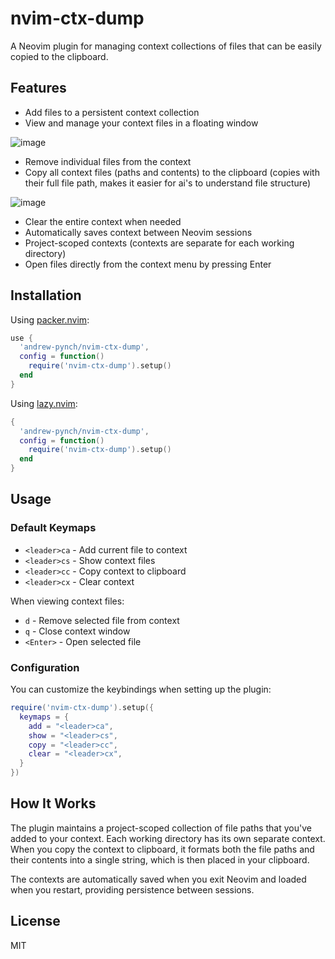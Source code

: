 # nvim-ctx-dump

A Neovim plugin for managing context collections of files that can be easily copied to the clipboard.

## Features

- Add files to a persistent context collection
- View and manage your context files in a floating window

![image](https://github.com/user-attachments/assets/c2792ae7-80ba-4a12-b047-79e5d1a9f42c)

- Remove individual files from the context
- Copy all context files (paths and contents) to the clipboard (copies with their full file path, makes it easier for ai's to understand file structure)
 
![image](https://github.com/user-attachments/assets/0be19875-123e-485a-b6cd-404fc139c278)

- Clear the entire context when needed
- Automatically saves context between Neovim sessions
- Project-scoped contexts (contexts are separate for each working directory)
- Open files directly from the context menu by pressing Enter

## Installation

Using [packer.nvim](https://github.com/wbthomason/packer.nvim):

```lua
use {
  'andrew-pynch/nvim-ctx-dump',
  config = function()
    require('nvim-ctx-dump').setup()
  end
}
```

Using [lazy.nvim](https://github.com/folke/lazy.nvim):

```lua
{
  'andrew-pynch/nvim-ctx-dump',
  config = function()
    require('nvim-ctx-dump').setup()
  end
}
```

## Usage

### Default Keymaps

- `<leader>ca` - Add current file to context
- `<leader>cs` - Show context files
- `<leader>cc` - Copy context to clipboard
- `<leader>cx` - Clear context

When viewing context files:

- `d` - Remove selected file from context
- `q` - Close context window
- `<Enter>` - Open selected file

### Configuration

You can customize the keybindings when setting up the plugin:

```lua
require('nvim-ctx-dump').setup({
  keymaps = {
    add = "<leader>ca",
    show = "<leader>cs",
    copy = "<leader>cc",
    clear = "<leader>cx",
  }
})
```

## How It Works

The plugin maintains a project-scoped collection of file paths that you've added to your context. Each working directory has its own separate context. When you copy the context to clipboard, it formats both the file paths and their contents into a single string, which is then placed in your clipboard.

The contexts are automatically saved when you exit Neovim and loaded when you restart, providing persistence between sessions.

## License

MIT

